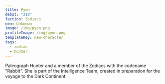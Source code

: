 ```yaml
---
title: Pyon
debut: "318"
faction: Zodiacs
nen: Unknown
image: /img/pyon.png
profileImage: /img/pyon.png
templateKey: new-character
tags:
  - zodiac
  - hunter
---
```


Paleograph Hunter and a member of the Zodiacs with the codename "Rabbit". She is part of the Intelligence Team, created in preparation for the voyage to the Dark Continent.
